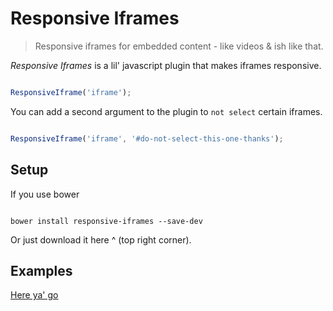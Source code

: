 # Responsive Iframes

> Responsive iframes for embedded content - like videos & ish like that.

_Responsive Iframes_ is a lil' javascript plugin that makes iframes responsive. 

```javascript

ResponsiveIframe('iframe');

```

You can add a second argument to the plugin to `not select` certain iframes.

```javascript

ResponsiveIframe('iframe', '#do-not-select-this-one-thanks');

```

## Setup

If you use bower

```terminal

bower install responsive-iframes --save-dev

```
 
Or just download it here ^ (top right corner).

## Examples

[Here ya' go](http://codepen.io/yowainwright/pen/oLZazw/)


